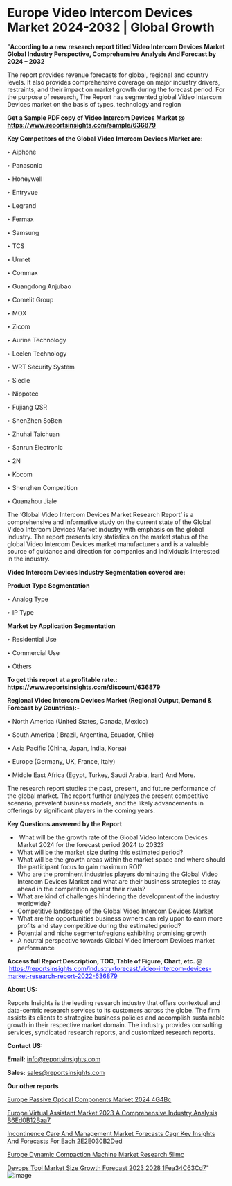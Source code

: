 # Europe Video Intercom Devices Market 2024-2032 | Global Growth

"<strong>According to a new research report titled Video Intercom Devices Market Global Industry Perspective, Comprehensive Analysis And Forecast by 2024 – 2032</strong>

The report provides revenue forecasts for global, regional and country levels. It also provides comprehensive coverage on major industry drivers, restraints, and their impact on market growth during the forecast period. For the purpose of research, The Report has segmented global Video Intercom Devices market on the basis of types, technology and region

<strong>Get a Sample PDF copy of Video Intercom Devices Market </strong><strong>@<a href=https://www.reportsinsights.com/sample/636879 style=color:#0000ff;> https://www.reportsinsights.com/sample/636879</a></strong></font>

<strong>Key Competitors of the Global Video Intercom Devices Market are:</strong>

‣ Aiphone

‣ Panasonic

‣ Honeywell

‣ Entryvue

‣ Legrand

‣ Fermax

‣ Samsung

‣ TCS

‣ Urmet

‣ Commax

‣ Guangdong Anjubao

‣ Comelit Group

‣ MOX

‣ Zicom

‣ Aurine Technology

‣ Leelen Technology

‣ WRT Security System

‣ Siedle

‣ Nippotec

‣ Fujiang QSR

‣ ShenZhen SoBen

‣ Zhuhai Taichuan

‣ Sanrun Electronic

‣ 2N

‣ Kocom

‣ Shenzhen Competition

‣ Quanzhou Jiale

The ‘Global Video Intercom Devices Market Research Report’ is a comprehensive and informative study on the current state of the Global Video Intercom Devices Market industry with emphasis on the global industry. The report presents key statistics on the market status of the global Video Intercom Devices market manufacturers and is a valuable source of guidance and direction for companies and individuals interested in the industry.

<strong>Video Intercom Devices Industry Segmentation covered are:</strong>

<strong>Product Type Segmentation</strong>

‣    Analog Type

‣ IP Type

<strong>Market by Application Segmentation</strong>

‣   Residential Use

‣ Commercial Use

‣ Others

<strong>To get this report at a profitable rate.: <a href=https://www.reportsinsights.com/discount/636879 style=color:#0000ff;>https://www.reportsinsights.com/discount/636879</a></strong></font>

<strong>Regional Video Intercom Devices Market (Regional Output, Demand &amp; Forecast by Countries):-</strong>

• North America (United States, Canada, Mexico)

• South America ( Brazil, Argentina, Ecuador, Chile)

• Asia Pacific (China, Japan, India, Korea)

• Europe (Germany, UK, France, Italy)

• Middle East Africa (Egypt, Turkey, Saudi Arabia, Iran) And More.

The research report studies the past, present, and future performance of the global market. The report further analyzes the present competitive scenario, prevalent business models, and the likely advancements in offerings by significant players in the coming years.

<strong>Key Questions answered by the Report</strong>
<ul>
  <li> What will be the growth rate of the Global Video Intercom Devices Market 2024 for the forecast period 2024 to 2032?</li>
  <li>What will be the market size during this estimated period?</li>
  <li>What will be the growth areas within the market space and where should the participant focus to gain maximum ROI?</li>
  <li>Who are the prominent industries players dominating the Global Video Intercom Devices Market and what are their business strategies to stay ahead in the competition against their rivals?</li>
  <li>What are kind of challenges hindering the development of the industry worldwide?</li>
  <li>Competitive landscape of the Global Video Intercom Devices Market</li>
  <li>What are the opportunities business owners can rely upon to earn more profits and stay competitive during the estimated period?</li>
  <li>Potential and niche segments/regions exhibiting promising growth</li>
  <li>A neutral perspective towards Global Video Intercom Devices market performance</li>
</ul>
<strong>Access full Report Description, TOC, Table of Figure, Chart, etc. </strong>@  <a href=https://reportsinsights.com/industry-forecast/video-intercom-devices-market-research-report-2022-636879 style=color:#0000ff;>https://reportsinsights.com/industry-forecast/video-intercom-devices-market-research-report-2022-636879</a></font>

<strong><strong>About US</strong>:</strong>

Reports Insights is the leading research industry that offers contextual and data-centric research services to its customers across the globe. The firm assists its clients to strategize business policies and accomplish sustainable growth in their respective market domain. The industry provides consulting services, syndicated research reports, and customized research reports.

<strong>Contact US:</strong>

<p class=""""><b>Email:</b> <a href=mailto:info@reportsinsights.com>info@reportsinsights.com</a></p>
<p class=""""><b>Sales:</b> <a href=mailto:sales@reportsinsights.com>sales@reportsinsights.com</a></p>

<strong>Our other reports</strong>

<a href=https://www.linkedin.com/pulse/europe-passive-optical-components-market-2024--4g4bc/>Europe Passive Optical Components Market 2024  4G4Bc</a>

<a href=https://medium.com/@aanarkumar6/europe-virtual-assistant-market-2023-a-comprehensive-industry-analysis-b6ed0b12baa7>Europe Virtual Assistant Market 2023 A Comprehensive Industry Analysis B6Ed0B12Baa7</a>

<a href=https://medium.com/@jadhaosuchit578/incontinence-care-and-management-market-forecasts-cagr-key-insights-and-forecasts-for-each-2e2e030b2ded>Incontinence Care And Management Market Forecasts Cagr Key Insights And Forecasts For Each 2E2E030B2Ded</a>

<a href=https://www.linkedin.com/pulse/europe-dynamic-compaction-machine-market-research-5ilmc/>Europe Dynamic Compaction Machine Market Research 5Ilmc</a>

<a href=https://medium.com/@gd336335/devops-tool-market-size-growth-forecast-2023-2028-1fea34c63cd7>Devops Tool Market Size Growth Forecast 2023 2028 1Fea34C63Cd7</a>"
![image](https://github.com/daminid12/RImarketresearch/assets/158430485/d2fd980b-de53-490d-b897-928f99832da4)

